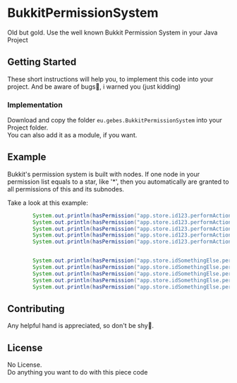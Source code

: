 # BukkitPermissionSystem
Old but gold. Use the well known Bukkit Permission System in your Java Project

## Getting Started

These short instructions will help you, to implement this code into your project.
And be aware of bugs🐞, i warned you (just kidding)

### Implementation
Download and copy the folder `eu.gebes.BukkitPermissionSystem` into your Project folder.  
You can also add it as a module, if you want.



## Example

Bukkit's permission system is built with nodes.
If one node in your permission list equals to a star, like '*', then you automatically are granted to all permissions of this and its subnodes.

Take a look at this example:

```java
        System.out.println(hasPermission("app.store.id123.performAction", List.of("*")));// true
        System.out.println(hasPermission("app.store.id123.performAction", List.of("app.*")));// true
        System.out.println(hasPermission("app.store.id123.performAction", List.of("app.store.*")));// true
        System.out.println(hasPermission("app.store.id123.performAction", List.of("app.store.id123.*")));// true
        System.out.println(hasPermission("app.store.id123.performAction", List.of("app.store.id123.performAction")));// true


        System.out.println(hasPermission("app.store.idSomethingElse.performAction", List.of("*")));// true
        System.out.println(hasPermission("app.store.idSomethingElse.performAction", List.of("app.*")));// true
        System.out.println(hasPermission("app.store.idSomethingElse.performAction", List.of("app.store.*"))); // true
        System.out.println(hasPermission("app.store.idSomethingElse.performAction", List.of("app.store.id123.*"))); // false
        System.out.println(hasPermission("app.store.idSomethingElse.performAction", List.of("app.store.id123.performAction"))); // false

```

## Contributing

Any helpful hand is appreciated, so don't be shy🙈.  

## License

No License.  
Do anything you want to do with this piece code